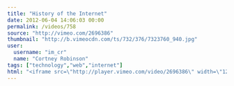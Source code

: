 ```yaml
---
title: "History of the Internet"
date: 2012-06-04 14:06:03 00:00
permalink: /videos/758
source: "http://vimeo.com/2696386"
thumbnail: "http://b.vimeocdn.com/ts/732/376/7323760_940.jpg"
user:
  username: "im_cr"
  name: "Cortney Robinson"
tags: ["technology","web","internet"]
html: "<iframe src=\"http://player.vimeo.com/video/2696386\" width=\"1280\" height=\"720\" frameborder=\"0\" webkitAllowFullScreen mozallowfullscreen allowFullScreen></iframe>"
---
```


